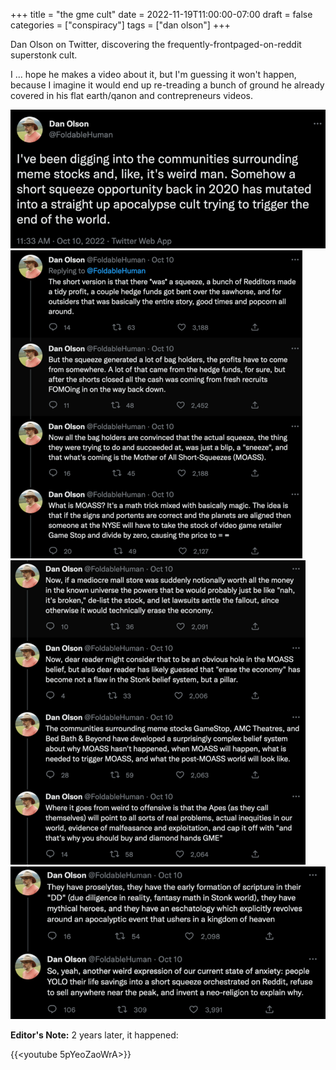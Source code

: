 +++
title = "the gme cult"
date = 2022-11-19T11:00:00-07:00
draft = false
categories = ["conspiracy"]
tags = ["dan olson"]
+++

Dan Olson on Twitter, discovering the frequently-frontpaged-on-reddit superstonk cult.

I ... hope he makes a video about it, but I'm guessing it won't happen, because I imagine it would end up re-treading a bunch of ground he already covered in his flat earth/qanon and contrepreneurs videos.

![](./olson-1.png)
![](./olson-2.png)
![](./olson-3.png)
![](./olson-4.png)

**Editor's Note:**
2 years later, it happened:

{{<youtube 5pYeoZaoWrA>}}